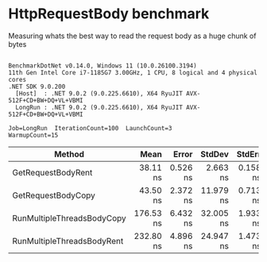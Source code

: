 # HttpRequestBody benchmark

Measuring whats the best way to read the request body as a huge chunk of bytes

```

BenchmarkDotNet v0.14.0, Windows 11 (10.0.26100.3194)
11th Gen Intel Core i7-1185G7 3.00GHz, 1 CPU, 8 logical and 4 physical cores
.NET SDK 9.0.200
  [Host]  : .NET 9.0.2 (9.0.225.6610), X64 RyuJIT AVX-512F+CD+BW+DQ+VL+VBMI
  LongRun : .NET 9.0.2 (9.0.225.6610), X64 RyuJIT AVX-512F+CD+BW+DQ+VL+VBMI

Job=LongRun  IterationCount=100  LaunchCount=3  
WarmupCount=15  

```
| Method                     | Mean      | Error    | StdDev    | StdErr   | Min       | Max       | Op/s         | Gen0   | Allocated |
|--------------------------- |----------:|---------:|----------:|---------:|----------:|----------:|-------------:|-------:|----------:|
| GetRequestBodyRent         |  38.11 ns | 0.526 ns |  2.663 ns | 0.158 ns |  34.97 ns |  48.25 ns | 26,237,187.6 | 0.0216 |     136 B |
| GetRequestBodyCopy         |  43.50 ns | 2.372 ns | 11.979 ns | 0.713 ns |  24.23 ns |  67.90 ns | 22,990,117.4 | 0.0216 |     136 B |
| RunMultipleThreadsBodyCopy | 176.53 ns | 6.432 ns | 32.005 ns | 1.933 ns | 153.36 ns | 331.13 ns |  5,664,804.6 | 0.1070 |     672 B |
| RunMultipleThreadsBodyRent | 232.80 ns | 4.896 ns | 24.947 ns | 1.473 ns | 205.05 ns | 326.74 ns |  4,295,553.2 | 0.1070 |     672 B |
